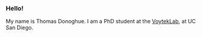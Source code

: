 ### Hello!

My name is Thomas Donoghue. 
I am a PhD student at the [VoytekLab](https://voyteklab.com/), at UC San Diego. 
